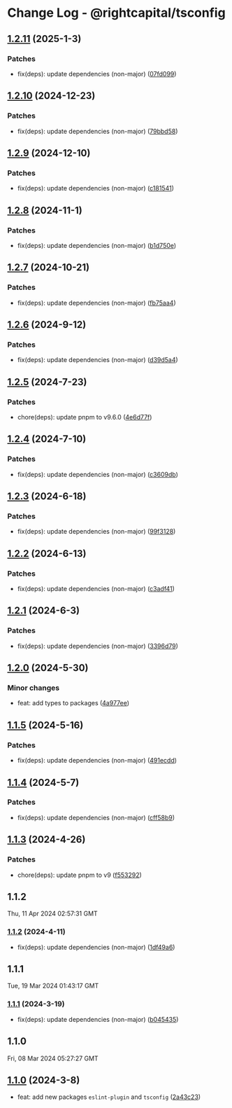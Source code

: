 # Change Log - @rightcapital/tsconfig

<!-- This log was last generated on Fri, 03 Jan 2025 02:19:12 GMT and should not be manually modified. -->

<!-- Start content -->

## [1.2.11](https://github.com/RightCapitalHQ/frontend-style-guide/tree/%40rightcapital%2Ftsconfig_v1.2.11) (2025-1-3)

### Patches

- fix(deps): update dependencies (non-major) ([07fd099](https://github.com/RightCapitalHQ/frontend-style-guide/commit/07fd099e85c42db9181b58783dc1158c2e842d03))

## [1.2.10](https://github.com/RightCapitalHQ/frontend-style-guide/tree/%40rightcapital%2Ftsconfig_v1.2.10) (2024-12-23)

### Patches

- fix(deps): update dependencies (non-major) ([79bbd58](https://github.com/RightCapitalHQ/frontend-style-guide/commit/79bbd58c021884ff5d7f8b5c433f57d1fc4c4fe5))

## [1.2.9](https://github.com/RightCapitalHQ/frontend-style-guide/tree/%40rightcapital%2Ftsconfig_v1.2.9) (2024-12-10)

### Patches

- fix(deps): update dependencies (non-major) ([c181541](https://github.com/RightCapitalHQ/frontend-style-guide/commit/c1815412203f6b201bbcd236adab098ec3b44850))

## [1.2.8](https://github.com/RightCapitalHQ/frontend-style-guide/tree/%40rightcapital%2Ftsconfig_v1.2.8) (2024-11-1)

### Patches

- fix(deps): update dependencies (non-major) ([b1d750e](https://github.com/RightCapitalHQ/frontend-style-guide/commit/b1d750e049489a1712711cea70eeb76c9e730953))

## [1.2.7](https://github.com/RightCapitalHQ/frontend-style-guide/tree/%40rightcapital%2Ftsconfig_v1.2.7) (2024-10-21)

### Patches

- fix(deps): update dependencies (non-major) ([fb75aa4](https://github.com/RightCapitalHQ/frontend-style-guide/commit/fb75aa4f31c9f7d674a9914aaaadc2578d96dc5c))

## [1.2.6](https://github.com/RightCapitalHQ/frontend-style-guide/tree/%40rightcapital%2Ftsconfig_v1.2.6) (2024-9-12)

### Patches

- fix(deps): update dependencies (non-major) ([d39d5a4](https://github.com/RightCapitalHQ/frontend-style-guide/commit/d39d5a49725baeb6c7a8e2672ca16463c41f8ba2))

## [1.2.5](https://github.com/RightCapitalHQ/frontend-style-guide/tree/%40rightcapital%2Ftsconfig_v1.2.5) (2024-7-23)

### Patches

- chore(deps): update pnpm to v9.6.0 ([4e6d77f](https://github.com/RightCapitalHQ/frontend-style-guide/commit/4e6d77f886969c5fc181306e600c407e68426d56))

## [1.2.4](https://github.com/RightCapitalHQ/frontend-style-guide/tree/%40rightcapital%2Ftsconfig_v1.2.4) (2024-7-10)

### Patches

- fix(deps): update dependencies (non-major) ([c3609db](https://github.com/RightCapitalHQ/frontend-style-guide/commit/c3609dbaa20c869be37ce146c1bf2080b4c73ec7))

## [1.2.3](https://github.com/RightCapitalHQ/frontend-style-guide/tree/%40rightcapital%2Ftsconfig_v1.2.3) (2024-6-18)

### Patches

- fix(deps): update dependencies (non-major) ([99f3128](https://github.com/RightCapitalHQ/frontend-style-guide/commit/99f3128290a25d9bf61602ef6878fd7f92fca61f))

## [1.2.2](https://github.com/RightCapitalHQ/frontend-style-guide/tree/%40rightcapital%2Ftsconfig_v1.2.2) (2024-6-13)

### Patches

- fix(deps): update dependencies (non-major) ([c3adf41](https://github.com/RightCapitalHQ/frontend-style-guide/commit/c3adf417e1ba31fbd67b52f5e8e9ef384f94181d))

## [1.2.1](https://github.com/RightCapitalHQ/frontend-style-guide/tree/%40rightcapital%2Ftsconfig_v1.2.1) (2024-6-3)

### Patches

- fix(deps): update dependencies (non-major) ([3396d79](https://github.com/RightCapitalHQ/frontend-style-guide/commit/3396d7945e82abf6bf091d89ab32e0021a83c836))

## [1.2.0](https://github.com/RightCapitalHQ/frontend-style-guide/tree/%40rightcapital%2Ftsconfig_v1.2.0) (2024-5-30)

### Minor changes

- feat: add types to packages ([4a977ee](https://github.com/RightCapitalHQ/frontend-style-guide/commit/4a977eef2877106dffb34c5297589a6d70fdc87a))

## [1.1.5](https://github.com/RightCapitalHQ/frontend-style-guide/tree/%40rightcapital%2Ftsconfig_v1.1.5) (2024-5-16)

### Patches

- fix(deps): update dependencies (non-major) ([491ecdd](https://github.com/RightCapitalHQ/frontend-style-guide/commit/491ecdd8e81b0b3272d4bb9bef2d4b2f51f14fbf))

## [1.1.4](https://github.com/RightCapitalHQ/frontend-style-guide/tree/%40rightcapital%2Ftsconfig_v1.1.4) (2024-5-7)

### Patches

- fix(deps): update dependencies (non-major) ([cff58b9](https://github.com/RightCapitalHQ/frontend-style-guide/commit/cff58b95d2c004feec2b3d0f4fcc283c4f847fe2))

## [1.1.3](https://github.com/RightCapitalHQ/frontend-style-guide/tree/%40rightcapital%2Ftsconfig_v1.1.3) (2024-4-26)

### Patches

- chore(deps): update pnpm to v9 ([f553292](https://github.com/RightCapitalHQ/frontend-style-guide/commit/f553292d1d6343570e43fdd07f51adcbd47e7a9b))

## 1.1.2

Thu, 11 Apr 2024 02:57:31 GMT

### [1.1.2](https://github.com/RightCapitalHQ/frontend-style-guide/tree/%40rightcapital%2Ftsconfig_v1.1.2) (2024-4-11)

- fix(deps): update dependencies (non-major) ([1df49a6](https://github.com/RightCapitalHQ/frontend-style-guide/commit/1df49a6c4347bc93298ca0e9de2ee7fce4b54295))

## 1.1.1

Tue, 19 Mar 2024 01:43:17 GMT

### [1.1.1](https://github.com/RightCapitalHQ/frontend-style-guide/tree/%40rightcapital%2Ftsconfig_v1.1.1) (2024-3-19)

- fix(deps): update dependencies (non-major) ([b045435](https://github.com/RightCapitalHQ/frontend-style-guide/commit/b0454355fb6d49ab507b77501289a0f8867ccc5c))

## 1.1.0

Fri, 08 Mar 2024 05:27:27 GMT

## [1.1.0](https://github.com/RightCapitalHQ/frontend-style-guide/tree/%40rightcapital%2Ftsconfig_v1.1.0) (2024-3-8)

- feat: add new packages `eslint-plugin` and `tsconfig` ([2a43c23](https://github.com/RightCapitalHQ/frontend-style-guide/commit/2a43c2375aa0e9c6c69af3c4e576b5cf136034e1))
